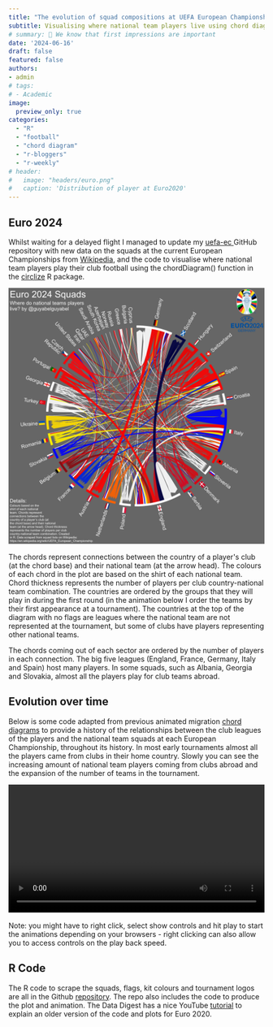```yaml
---
title: "The evolution of squad compositions at UEFA European Championships"
subtitle: Visualising where national team players live using chord diagrams.
# summary: 👋 We know that first impressions are important
date: '2024-06-16'
draft: false
featured: false
authors:
- admin
# tags:
# - Academic
image:
  preview_only: true
categories: 
  - "R"
  - "football"
  - "chord diagram"
  - "r-bloggers"
  - "r-weekly"
# header:
#   image: "headers/euro.png"
#   caption: 'Distribution of player at Euro2020'
---
```


## Euro 2024

Whilst waiting for a delayed flight I managed to update my [uefa-ec ](https://github.com/guyabel/uefa-ec) GitHub repository with new data on the squads at the current European Championships from [Wikipedia](https://en.wikipedia.org/wiki/UEFA_Euro_2024_squads), and the code to visualise where national team players play their club football using the chordDiagram() function in the [circlize](https://jokergoo.github.io/circlize_book/book/the-chorddiagram-function.html) R package.

![ ](featured.png)

The chords represent connections between the country of a player's club (at the chord base) and their national team (at the arrow head). The colours of each chord in the plot are based on the shirt of each national team. Chord thickness represents the number of players per club country-national team combination. The countries are ordered by the groups that they will play in during the first round (in the animation below I order the teams by their first appearance at a tournament). The countries at the top of the diagram with no flags are leagues where the national team are not represented at the tournament, but some of clubs have players representing other national teams.

The chords coming out of each sector are ordered by the number of players in each connection. The big five leagues (England, France, Germany, Italy and Spain) host many players. In some squads, such as Albania, Georgia and Slovakia, almost all the players play for club teams abroad.

## Evolution over time

Below is some code adapted from previous animated migration [chord diagrams](https://guyabel.com/categories/chord-diagram/) to provide a history of the relationships between the club leagues of the players and the national team squads at each European Championship, throughout its history. In most early tournaments almost all the players came from clubs in their home country. Slowly you can see the increasing amount of national team players coming from clubs abroad and the expansion of the number of teams in the tournament.
<style>
video {
  /* override other styles to make responsive */
  width: 100%    !important;
  height: auto   !important;
  max-height: 720px
}
</style>

<video loop="loop" controls>
  <source src="abel-euro.mp4" type="video/mp4" />
</video>

Note: you might have to right click, select show controls and hit play to start the animations depending on your browsers - right clicking can also allow you to access controls on the play back speed.

## R Code

The R code to scrape the squads, flags, kit colours and tournament logos are all in the Github [repository](https://github.com/guyabel/uefa-ec). The repo also includes the code to produce the plot and animation. The Data Digest has a nice YouTube [tutorial]( https://www.youtube.com/watch?v=N0l9ebyLV-k) to explain an older version of the code and plots for Euro 2020.
